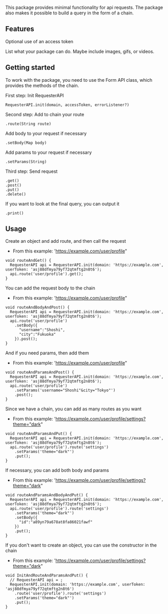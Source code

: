 This package provides minimal functionality for api requests. The package also makes it possible to build a query in the form of a chain.

## Features

Optional use of an access token

List what your package can do. Maybe include images, gifs, or videos.

## Getting started

To work with the package, you need to use the Form API class, which provides the methods of the chain.

First step:
Init RequesterAPI 
```
RequesterAPI.init(domain, accessToken, errorListener?)
```

Second step:
Add to chain your route
```
.route(String route)
```

Add body to your request if necessary
```
.setBody(Map body)
```

Add params to your request if necessary
```
.setParams(String)
```

Third step:
Send request
```
.get()
.post()
.put()
.delete()
```

If you want to look at the final query, you can output it
```
.print()
```

## Usage

Create an object and add route, and then call the request
- From this example: 'https://example.com/user/profile"
```
void routeAndGet() {
  RequesterAPI api = RequesterAPI.init(domain: 'https://example.com', userToken: 'asj88dfmya79yf72qtmftg2n8t6');
  api.route('user/profile').get();
}
```

You can add the request body to the chain
- From this example: 'https://example.com/user/profile"
```
void routeAndBodyAndPost() {
  RequesterAPI api = RequesterAPI.init(domain: 'https://example.com', userToken: 'asj88dfmya79yf72qtmftg2n8t6');
  api.route('user/profile')
    .setBody({
      "username":"Shoshi",
      "city":"Fukuoka"
    }).post();
}
```

And if you need params, then add them
- From this example: 'https://example.com/user/profile"
```
void routeAndParamsAndPost() {
  RequesterAPI api = RequesterAPI.init(domain: 'https://example.com', userToken: 'asj88dfmya79yf72qtmftg2n8t6');
  api.route('user/profile')
    .setParams('username="Shoshi"&city="Tokyo"')
    .post();
}
```

Since we have a chain, you can add as many routes as you want
- From this example: 'https://example.com/user/profile/settings?theme="dark"
```
void routeAndParamsAndPut() {
  RequesterAPI api = RequesterAPI.init(domain: 'https://example.com', userToken: 'asj88dfmya79yf72qtmftg2n8t6');
  api.route('user/profile').route('settings')
    .setParams('theme="dark"')
    .put();
}
```

If necessary, you can add both body and params
- From this example: 'https://example.com/user/profile/settings?theme="dark"
```
void routeAndParamsAndBodyAndPut() {
  RequesterAPI api = RequesterAPI.init(domain: 'https://example.com', userToken: 'asj88dfmya79yf72qtmftg2n8t6');
  api.route('user/profile').route('settings')
    .setParams('theme="dark"')
    .setBody({
      "id":"a89yn79a678at8fa86021fawf"
    })
    .put();
}
```

If you don't want to create an object, you can use the constructor in the chain
- From this example: 'https://example.com/user/profile/settings?theme="dark"
```
void InitAndRouteAndParamsAndPut() {
  // RequesterAPI api = ;
  RequesterAPI.init(domain: 'https://example.com', userToken: 'asj88dfmya79yf72qtmftg2n8t6')
    .route('user/profile').route('settings')
    .setParams('theme="dark"')
    .put();
}
```